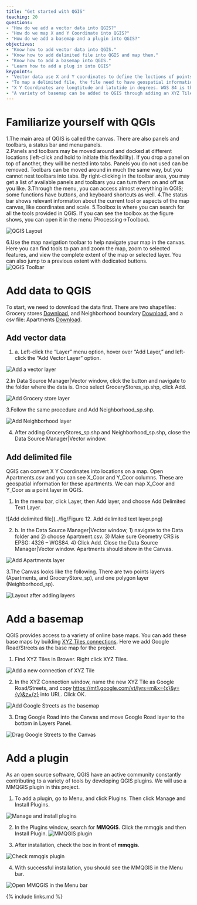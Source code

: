 ```yaml
---
title: "Get started with QGIS"
teaching: 20
questions: 
- "How do we add a vector data into QGIS?"
- "How do we map X and Y Coordinate into QGIS?"
- "How do we add a basemap and a plugin into QGIS?"
objectives:
- "Know how to add vector data into QGIS."
- "Know how to add delimited file into QGIS and map them."
- "Know how to add a basemap into QGIS."
- "Learn how to add a plug in into QGIS"
keypoints:
- "Vector data use X and Y coordinates to define the loctions of points, lines, and areas (polygons) that correspond to map features."
- "To map a delimited file, the file need to have geospatial information (e.g. X Y Coordinates)."
- "X Y Coordinates are longtitude and latutide in degrees. WGS 84 is the most often used geodetic datum to represent coordinates"
- "A variety of basemap can be added to QGIS through adding an XYZ Tile layer."
---
```

# Familiarize yourself with QGIs

1.The main area of QGIS is called the canvas. There are also panels and toolbars, a status bar and menu panels.   
2.Panels and toolbars may be moved around and docked at different locations (left-click and
hold to initiate this flexibility).  If you drop a panel on top of another, they will be nested into tabs. Panels you do not used can be removed. Toolbars can be moved around in much the same way, but you cannot nest toolbars into tabs. By right-clicking in the toolbar area, you may get a list of available panels and toolbars you can turn them on and off as you like.
3.Through the menu, you can access almost everything in QGIS; some functions have buttons, 
and keyboard shortcuts as well.
4.The status bar shows relevant information about the current tool or aspects of the map canvas, like coordinates and scale.
5.Toolbox is where you can search for all the tools provided in QGIS. If you can see the toolbox as the figure shows, you can open it in the menu (Processing->Toolbox).

![QGIS Layout](../fig/Figure7-QGIS-layout.png)

6.Use the map navigation toolbar to help navigate your map in the canvas. Here you can find tools to pan and zoom the map, zoom to selected features, and view the complete extent of the map or selected layer. You can also jump to a previous extent with dedicated buttons.  
![QGIS Toolbar](../fig/Figure8-QGIS-tool-bar.png)

# Add data to QGIS

To start, we need to download the data first. There are two shapefiles: Grocery stores [Download](../data/GroceryStores_sp.zip), and Neighborhood boundary [Download](../data/Neighborhood_sp.zip), and a csv file: Apartments [Download](../data/Apartments.csv).

## Add vector data 

1. a.	Left-click the “Layer” menu option, hover over “Add Layer,” and left-click the “Add Vector Layer” option. 

![Add a vector layer](../fig/Figure9-Add-a-vector-layer.png)

2.In Data Source Manager|Vector window, click the button and navigate to the folder where the data is. Once select GroceryStores_sp.shp, click Add. 

![Add Grocery store layer](../fig/Figure10-add-GEoceryStores_sp-layer.png)

3.Follow the same procedure and Add Neighborhood_sp.shp.

![Add Neighborhood layer](../fig/Figure11-Add-Neighiborhood_sp-layer.png)

4. After adding GroceryStores_sp.shp and Neighborhood_sp.shp, close the Data Source Manager|Vector window.

## Add delimited file

QGIS can convert X Y Coordinates into locations on a map. Open Apartments.csv and you can see X_Coor and Y_Coor columns. These are geospatial information for these apartments. We can map X_Coor and Y_Coor as a point layer in QGIS.

1. In the menu bar, click Layer, then Add layer, and choose Add Delimited Text Layer.

![Add delimited file](../fig/Figure 12. Add delimited text layer.png)

2. b.	In the Data Source Manager|Vector window, 1) navigate to the Data folder and 2) choose Apartment.csv. 3) Make sure Geometry CRS is EPSG: 4326 – WGS84. 4) Click Add. Close the Data Source Manager|Vector window. Apartments should show in the Canvas. 

![Add Apartments layer](../fig/Figure13-Add-Apartments-layer.png)


3.The Canvas looks like the following. There are two points layers (Apartments, and GroceryStore_sp), and one polygon layer (Neighborhood_sp).

![Layout after adding layers](../fig/Figure14-Layout-after-adding-layers.png)


# Add a basemap

QGIS provides access to a variety of online base maps. You can add these base maps by building [XYZ Tiles connections](https://www.spatialbias.com/2018/02/qgis-3.0-xyz-tile-layers/). Here we add Google Road/Streets as the base map for the project. 

1. Find XYZ Tiles in Brower. Right click XYZ Tiles. 

![Add a new connection of XYZ Tile](../fig/Figure15-Add-a-new-connection-for-XYZ-Tile.png)

2. In the XYZ Connection window, name the new XYZ Tile as Google Road/Streets, and copy  https://mt1.google.com/vt/lyrs=m&x={x}&y={y}&z={z} into URL. Click OK. 

![Add Google Streets as the basemap](../fig/Figure16-Add-Google-Streets-as-the-basemap.png)

3. Drag Google Road into the Canvas and move Google Road layer to the bottom in Layers Panel. 

![Drag Google Streets to the Canvas](../fig/Figure17-Drag-Google-Streets-to-the-Canvas.png)


# Add a plugin 

As an open source software, QGIS have an active community constantly contributing to a variety of tools by developing QGIS plugins. We will use a MMQGIS plugin in this project. 

1. To add a plugin, go to Menu, and click Plugins. Then click Manage and Install Plugins.

![Manage and install plugins](../fig/Figure26-Manage-and-install-plugins.png)

2. In the Plugins window, search for **MMQGIS**. Click the mmqgis and then Install Plugin. 
![MMQGIS plugin](../fig/Figure27-MMQGIS-plugin.png)

3. After installation, check the box in front of **mmqgis**. 

![Check mmqgis plugin](../fig/Figure28-Check-mmqgis-plugin.png)

4. With successful installation, you should see the MMQGIS in the Menu bar. 

![Open MMQGIS in the Menu bar](../fig/Figure29-Open-MMQGIS-in-the-Menu-bar.png)

{% include links.md %}

